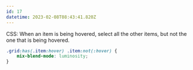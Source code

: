 ```yaml
---
id: 17
datetime: 2023-02-08T08:43:41.820Z
---
```


CSS: When an item is being hovered, select all the other items, but not the one that is being hovered.

```css
.grid:has(.item:hover) .item:not(:hover) {
	mix-blend-mode: luminosity;
}
```
